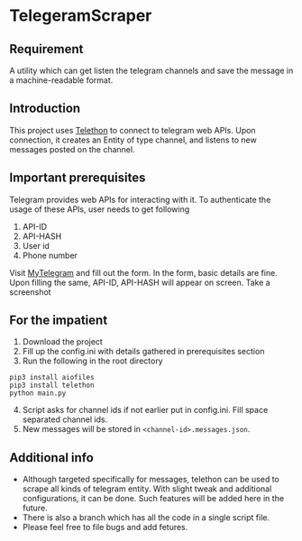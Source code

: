 # TelegeramScraper

## Requirement
A utility which can get listen the telegram channels 
and save the message in a machine-readable format.

## Introduction
This project uses [Telethon](https://pypi.org/project/Telethon/) to connect to telegram web APIs. Upon connection, it 
creates an Entity of type channel, and listens to new messages posted on the channel.

## Important prerequisites
Telegram provides web APIs for interacting with it. To authenticate the usage of these APIs, user needs to get following
1. API-ID
2. API-HASH
3. User id
4. Phone number

Visit [MyTelegram](https://my.telegram.org/auth) and fill out the form. In the form, basic details are fine. Upon filling
the same, API-ID, API-HASH will appear on  screen. Take a screenshot


## For the impatient
1. Download the project
2. Fill up the config.ini with details gathered in prerequisites section
3. Run the following in the root directory
```commandline
pip3 install aiofiles
pip3 install telethon
python main.py
```
4. Script asks for channel ids if not earlier put in config.ini. Fill space separated channel ids.  
5. New messages will be stored in `<channel-id>.messages.json`.

## Additional info
* Although targeted specifically for messages, telethon can be used to scrape all kinds of telegram entity. With slight 
tweak and additional configurations, it can be done. Such features will be added here in the future.
* There is also a branch which has all the code in a single script file. 
* Please feel free to file bugs and add fetures.

